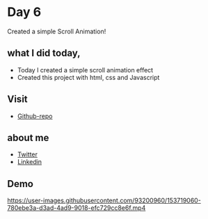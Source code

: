 # Day 6

Created a simple Scroll Animation!


## what I did today,

 - Today I created a simple scroll animation effect
 - Created this project with html, css and Javascript


## Visit

 - [Github-repo](https://github.com/KaranChandekar/50projects50days/tree/master/scroll-animation)

 
## about me

 - [Twitter](https://twitter.com/karanchandekar1)
 - [Linkedin](https://www.linkedin.com/in/karan-chandekar-a87263219/)


## Demo

https://user-images.githubusercontent.com/93200960/153719060-780ebe3a-d3ad-4ad9-9018-efc729cc8e6f.mp4
